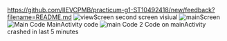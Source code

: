 https://github.com/IIEVCPMB/practicum-g1-ST10492418/new/feedback?filename=README.md
![viewScreen](https://github.com/user-attachments/assets/2643d716-c57c-4f03-a3e2-81cab597059e)
second screen visiual
![mainScreen](https://github.com/user-attachments/assets/a36f42b8-c9d9-4deb-91f8-39c75ad22e74)
![Main Code](https://github.com/user-attachments/assets/eb423893-b68e-4f12-8152-9a3c6da4371d)
MainActivity code
![main Code 2](https://github.com/user-attachments/assets/6993ff01-2e0e-42bd-ac09-0e37bbfc226d)
Code on mainActivity crashed in last 5 minutes
